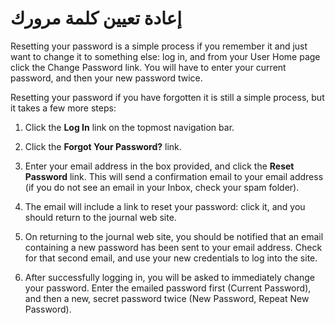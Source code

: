 # إعادة تعيين كلمة مرورك

Resetting your password is a simple process if you remember it and just want to change it to something else: log in, and from your User Home page click the Change Password link. You will have to enter your current password, and then your new password twice.

Resetting your password if you have forgotten it is still a simple process, but it takes a few more steps:

1. Click the **Log In** link on the topmost navigation bar.

2. Click the **Forgot Your Password?** link.

3. Enter your email address in the box provided, and click the **Reset Password** link. This will send a confirmation email to your email address (if you do not see an email in your Inbox, check your spam folder).

4. The email will include a link to reset your password: click it, and you should return to the journal web site.

5. On returning to the journal web site, you should be notified that an email containing a new password has been sent to your email address. Check for that second email, and use your new credentials to log into the site.

6. After successfully logging in, you will be asked to immediately change your password. Enter the emailed password first (Current Password), and then a new, secret password twice (New Password, Repeat New Password).
